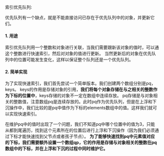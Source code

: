 索引优先队列:

优先队列有一个缺点，就是不能直接访问已存在于优先队列中的对象，并更新它们。

#### 1. 用途

索引优先队列用一个整数和对象进行关联，当我们需要跟新该对象的值时，可以通这个整数进行快速索引，然后对对象的值进行更新。
当然更新后的对象在优先队列中的位置可能发生变化，这样以保证整个队列还是一个优先队列。

#### 2. 简单实现
为了实现快速索引，我们首先尝试一个简单版本。我们创建两个数组分别是pq，keys。
keys的作用是存储对象的引用，**我们将每个对象存储在与之相关的整数作为下标的位置中**，keys存储的对象不一定在数组中连续存放。
pq存储是与对象相关的整数值，注意数组pq是连续存放的。此时pq作为优先队列，但是在上浮和下沉操作中，我们比较的是pq中值作为下标的elements数组中的值。这样我们就可以实现快速索引。

在维护pq中的值时出现了一个问题，我们不知道pq中哪个位置中的值为3，只能从都到尾遍历，找到这个元素所在的位置后进行上浮和下沉操作（因为我们必须通过下标才能快速找到父节点或者孩子节点）。
**为了能够快速找到pq中元素值对应的下标，我们需要额外设置一个数组qp，它的作用是存储与对象相关的整数在pq数组中的下标，并在上浮和下沉的过程中同时维护它。**
